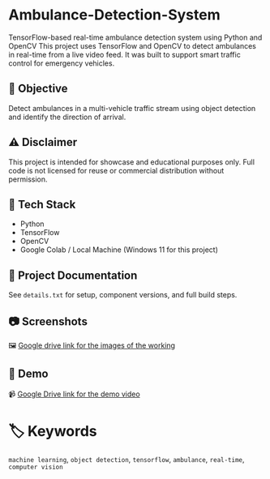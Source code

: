 # Ambulance-Detection-System
TensorFlow-based real-time ambulance detection system using Python and OpenCV
This project uses TensorFlow and OpenCV to detect ambulances in real-time from a live video feed. It was built to support smart traffic control for emergency vehicles.

## 🎯 Objective
Detect ambulances in a multi-vehicle traffic stream using object detection and identify the direction of arrival.

## ⚠️ Disclaimer
This project is intended for showcase and educational purposes only. Full code is not licensed for reuse or commercial distribution without permission.


## 🧠 Tech Stack
- Python
- TensorFlow
- OpenCV
- Google Colab / Local Machine (Windows 11 for this project)

## 📝 Project Documentation
See `details.txt` for setup, component versions, and full build steps.

## 📷 Screenshots
🖼️ [Google drive link for the images of the working](https://drive.google.com/drive/folders/1Kf5Re7FlzpY_HJdUmAbEWYcWXfmp40hk?usp=sharing)

## 🎥 Demo
📹 [Google Drive link for the demo video](https://drive.google.com/drive/folders/1fdlpNBljcD5pSlLCAA7x7f6dbpUjROHg?usp=sharing)

# 🏷️ Keywords
`machine learning`, `object detection`, `tensorflow`, `ambulance`, `real-time`, `computer vision`


